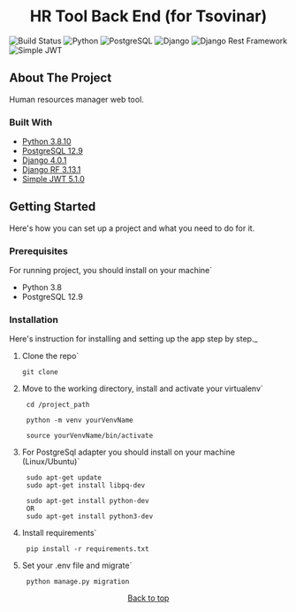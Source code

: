<div id="top"></div>
<h1 align="center">HR Tool Back End (for Tsovinar)</h1>

![Build Status](https://img.shields.io/badge/Status-Development-green)
![Python](https://img.shields.io/badge/python-v3.8.10-blue)
![PostgreSQL](https://img.shields.io/badge/postgresql-12.9-blue)
![Django](https://img.shields.io/badge/Django-4.0.3-blue)
![Django Rest Framework](https://img.shields.io/badge/Django%20Rest%20Framework-3.13.1-blue)
![Simple JWT](https://img.shields.io/badge/Simple%20JWT-5.1.0-blue)

## About The Project

Human resources manager web tool.

### Built With

* [Python 3.8.10](https://www.python.org/)
* [PostgreSQL 12.9](https://www.postgresql.org/)
* [Django 4.0.1](https://www.djangoproject.com/)
* [Django RF 3.13.1](https://www.django-rest-framework.org/)
* [Simple JWT 5.1.0](https://django-rest-framework-simplejwt.readthedocs.io/en/latest/)

## Getting Started

Here's how you can set up a project and what you need to do for it.

### Prerequisites

For running project, you should install on your machine`

* Python 3.8
* PostgreSQL 12.9

### Installation

Here's instruction for installing and setting up the app step by step._

1. Clone the repo`
   ```shell
   git clone 
   ```

2. Move to the working directory, install and activate your virtualenv`
   ```shell
    cd /project_path 
   ```
   ```shell
    python -m venv yourVenvName
   ```
   ```shell
    source yourVenvName/bin/activate
   ```

3. For PostgreSql adapter you should install on your machine (Linux/Ubuntu)`
   ```shell
    sudo apt-get update
    sudo apt-get install libpq-dev
   ```
   ```shell
    sudo apt-get install python-dev
    OR
    sudo apt-get install python3-dev
   ```

4. Install requirements`
   ```shell
    pip install -r requirements.txt
   ```

5. Set your .env file and migrate`
   ```shell
    python manage.py migration
   ```

<p align="center"><a href="#top">Back to top</a></p>
